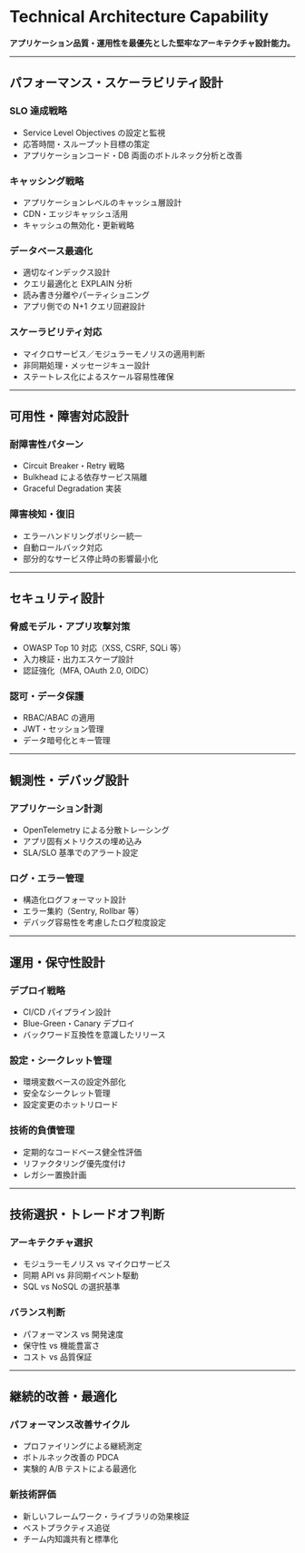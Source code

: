 # Technical Architecture Capability

**アプリケーション品質・運用性を最優先とした堅牢なアーキテクチャ設計能力。**

---

## パフォーマンス・スケーラビリティ設計

### SLO 達成戦略

- Service Level Objectives の設定と監視
- 応答時間・スループット目標の策定
- アプリケーションコード・DB 両面のボトルネック分析と改善

### キャッシング戦略

- アプリケーションレベルのキャッシュ層設計
- CDN・エッジキャッシュ活用
- キャッシュの無効化・更新戦略

### データベース最適化

- 適切なインデックス設計
- クエリ最適化と EXPLAIN 分析
- 読み書き分離やパーティショニング
- アプリ側での N+1 クエリ回避設計

### スケーラビリティ対応

- マイクロサービス／モジュラーモノリスの適用判断
- 非同期処理・メッセージキュー設計
- ステートレス化によるスケール容易性確保

---

## 可用性・障害対応設計

### 耐障害性パターン

- Circuit Breaker・Retry 戦略
- Bulkhead による依存サービス隔離
- Graceful Degradation 実装

### 障害検知・復旧

- エラーハンドリングポリシー統一
- 自動ロールバック対応
- 部分的なサービス停止時の影響最小化

---

## セキュリティ設計

### 脅威モデル・アプリ攻撃対策

- OWASP Top 10 対応（XSS, CSRF, SQLi 等）
- 入力検証・出力エスケープ設計
- 認証強化（MFA, OAuth 2.0, OIDC）

### 認可・データ保護

- RBAC/ABAC の適用
- JWT・セッション管理
- データ暗号化とキー管理

---

## 観測性・デバッグ設計

### アプリケーション計測

- OpenTelemetry による分散トレーシング
- アプリ固有メトリクスの埋め込み
- SLA/SLO 基準でのアラート設定

### ログ・エラー管理

- 構造化ログフォーマット設計
- エラー集約（Sentry, Rollbar 等）
- デバッグ容易性を考慮したログ粒度設定

---

## 運用・保守性設計

### デプロイ戦略

- CI/CD パイプライン設計
- Blue-Green・Canary デプロイ
- バックワード互換性を意識したリリース

### 設定・シークレット管理

- 環境変数ベースの設定外部化
- 安全なシークレット管理
- 設定変更のホットリロード

### 技術的負債管理

- 定期的なコードベース健全性評価
- リファクタリング優先度付け
- レガシー置換計画

---

## 技術選択・トレードオフ判断

### アーキテクチャ選択

- モジュラーモノリス vs マイクロサービス
- 同期 API vs 非同期イベント駆動
- SQL vs NoSQL の選択基準

### バランス判断

- パフォーマンス vs 開発速度
- 保守性 vs 機能豊富さ
- コスト vs 品質保証

---

## 継続的改善・最適化

### パフォーマンス改善サイクル

- プロファイリングによる継続測定
- ボトルネック改善の PDCA
- 実験的 A/B テストによる最適化

### 新技術評価

- 新しいフレームワーク・ライブラリの効果検証
- ベストプラクティス追従
- チーム内知識共有と標準化
